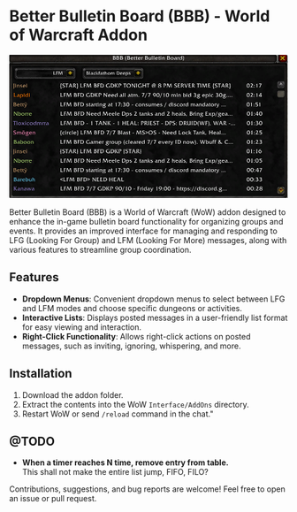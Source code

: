 # Better Bulletin Board (BBB) - World of Warcraft Addon

![](preview.png)

Better Bulletin Board (BBB) is a World of Warcraft (WoW) addon designed to enhance the in-game bulletin board functionality for organizing groups and events. It provides an improved interface for managing and responding to LFG (Looking For Group) and LFM (Looking For More) messages, along with various features to streamline group coordination.

## Features

- **Dropdown Menus**: Convenient dropdown menus to select between LFG and LFM modes and choose specific dungeons or activities.
- **Interactive Lists**: Displays posted messages in a user-friendly list format for easy viewing and interaction.
- **Right-Click Functionality**: Allows right-click actions on posted messages, such as inviting, ignoring, whispering, and more.

## Installation

1. Download the addon folder.
2. Extract the contents into the WoW `Interface/AddOns` directory.
3. Restart WoW or send `/reload` command in the chat."

## @TODO

* **When a timer reaches N time, remove entry from table.**   
    This shall not make the entire list jump, FIFO, FILO?

Contributions, suggestions, and bug reports are welcome! Feel free to open an issue or pull request.
